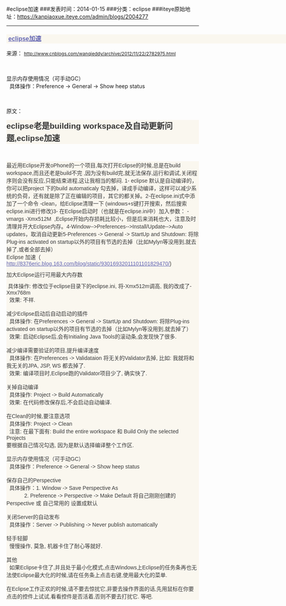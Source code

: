 #eclipse加速
###发表时间：2014-01-15
###分类：eclipse
###iteye原始地址：<a href="https://kanpiaoxue.iteye.com/admin/blogs/2004277" target="_blank">https://kanpiaoxue.iteye.com/admin/blogs/2004277</a>

---

<div class="iteye-blog-content-contain" style="font-size: 14px;"> 
 <h1 class="postTitle" style="margin-bottom: 15px; padding-left: 5px; font-size: 16px; line-height: 1.5; width: 1519.84375px; clear: both; color: #464646; font-family: Verdana, Arial, Helvetica, sans-serif; background-color: #faf7ef;"><a id="cb_post_title_url" class="postTitle2" style="margin: 0px; padding: 0px; color: #6466b3;" href="http://www.cnblogs.com/wanqieddy/archive/2012/11/22/2782975.html">eclipse加速</a></h1> 
 <p>来源：&nbsp;<a style="font-size: 12px; line-height: 1.5;" href="http://www.cnblogs.com/wanqieddy/archive/2012/11/22/2782975.html">http://www.cnblogs.com/wanqieddy/archive/2012/11/22/2782975.html</a></p> 
 <p>&nbsp;</p> 
 <p>显示内存使用情况（可手动GC）&nbsp;<br>&nbsp; 具体操作：Preference -&gt; General -&gt; Show heep status</p> 
 <p>&nbsp;</p> 
 <p>原文：</p> 
 <div class="content-head clearfix" style="margin: 0px; padding: 0px; color: #393939; font-family: Verdana, Arial, Helvetica, sans-serif; background-color: #faf7ef;"> 
  <h2 class="title content-title" style="margin-top: 10px; margin-bottom: 10px; font-size: 21px; line-height: 1.5;">eclipse老是building workspace及自动更新问题,eclipse加速</h2> 
 </div> 
 <p>&nbsp;</p> 
 <div id="content" class="content mod-cs-content text-content clearfix" style="margin-top: 0px; margin-right: 0px; margin-left: 0px; color: #393939; font-family: Verdana, Arial, Helvetica, sans-serif; background-color: #faf7ef;">
  最近用Eclipse开发oPhone的一个项目,每次打开Eclipse的时候,总是在build workspace,而且还老是build不完&nbsp;,因为没有build完,就无法保存,运行和调试,关闭程序则会没有反应,只能结束进程,这让我相当的郁闷.&nbsp;1- eclipse 默认是自动编译的，你可以把project 下的build automaticaly 勾去掉，译成手动编译，这样可以减少系统的负荷，还有就是除了正在编辑的项目，其它的都关掉。2-在eclipse.ini式中添加了一个命令 -clean，给Eclipse清理一下&nbsp;(windows+s键打开搜索，然后搜索eclipse.ini进行修改)3- 在Eclipse启动时（也就是在eclipse.ini中）加入参数：&nbsp;-vmargs -Xmx512M &nbsp;,Eclipse开始内存损耗比较小，但是后来消耗也大，注意及时清理并开大Eclipse内存。4-Window--&gt;Preferences--&gt;Install/Update--&gt;Auto updates，取消自动更新5-Preferences -&gt; General -&gt; StartUp and Shutdown: 将除Plug-ins activated on startup以外的项目有节选的去掉（比如Mylyn等没用到,就去掉了,或者全部去掉）
  <br style="margin: 0px; padding: 0px;">Eclipse 加速&nbsp; (
  <a style="margin: 0px; padding: 0px; color: #6466b3;" href="http://8376eric.blog.163.com/blog/static/93016932011101101829470/" target="_blank">http://8376eric.blog.163.com/blog/static/93016932011101101829470/</a>) 
  <p style="margin: 10px auto;">加大Eclipse运行可用最大内存数&nbsp;</p> &nbsp;具体操作: 修改位于eclipse目录下的eclipse.ini, 将-Xmx512m调高, 我的改成了-Xmx768m
  <br style="margin: 0px; padding: 0px;">&nbsp; 效果: 不祥.
  <br style="margin: 0px; padding: 0px;">
  <br style="margin: 0px; padding: 0px;">减少Eclipse启动后自动启动的插件&nbsp;
  <br style="margin: 0px; padding: 0px;">&nbsp; 具体操作: 在Preferences -&gt; General -&gt; StartUp and Shutdown: 将除Plug-ins activated on startup以外的项目有节选的去掉（比如Mylyn等没用到,就去掉了）
  <br style="margin: 0px; padding: 0px;">&nbsp; 效果: 启动Eclipse后,会有Initialing Java Tools的滚动条,会发现快了很多.
  <br style="margin: 0px; padding: 0px;">
  <br style="margin: 0px; padding: 0px;">减少编译需要验证的项目,提升编译速度&nbsp;
  <br style="margin: 0px; padding: 0px;">&nbsp; 具体操作: 在Preferences -&gt; Validataion 将无关的Validator去掉, 比如: 我就将和我无关的JPA, JSP, WS 都去掉了.
  <br style="margin: 0px; padding: 0px;">&nbsp; 效果: 编译项目时,Eclipse跑的Validator项目少了, 确实快了.
  <br style="margin: 0px; padding: 0px;">
  <br style="margin: 0px; padding: 0px;">关掉自动编译&nbsp;
  <br style="margin: 0px; padding: 0px;">&nbsp; 具体操作: Project -&gt; Build Automatically
  <br style="margin: 0px; padding: 0px;">&nbsp; 效果: 在代码修改保存后,不会启动自动编译.
  <br style="margin: 0px; padding: 0px;">
  <br style="margin: 0px; padding: 0px;">在Clean的时候,要注意选项&nbsp;
  <br style="margin: 0px; padding: 0px;">&nbsp; 具体操作: Project -&gt; Clean
  <br style="margin: 0px; padding: 0px;">&nbsp; 注意: 在最下面有: Build the entire workspace 和 Build Only the selected Projects
  <br style="margin: 0px; padding: 0px;">要根据自己情况勾选, 因为是默认选择编译整个工作区.
  <br style="margin: 0px; padding: 0px;">
  <br style="margin: 0px; padding: 0px;">显示内存使用情况（可手动GC）&nbsp;
  <br style="margin: 0px; padding: 0px;">&nbsp; 具体操作：Preference -&gt; General -&gt; Show heep status
  <br style="margin: 0px; padding: 0px;">
  <br style="margin: 0px; padding: 0px;">保存自己的Perspective&nbsp;
  <br style="margin: 0px; padding: 0px;">&nbsp; 具体操作：1. Window -&gt; Save Perspective As
  <br style="margin: 0px; padding: 0px;">&nbsp;&nbsp;&nbsp;&nbsp;&nbsp;&nbsp;&nbsp;&nbsp;&nbsp;&nbsp;&nbsp; 2. Preference -&gt; Perspective -&gt; Make Default 将自己刚刚创建的Perspective 或 自己常用的 设置成默认
  <br style="margin: 0px; padding: 0px;">
  <br style="margin: 0px; padding: 0px;">关闭Server的自动发布&nbsp;
  <br style="margin: 0px; padding: 0px;">&nbsp; 具体操作：Server -&gt; Publishing -&gt; Never publish automatically
  <br style="margin: 0px; padding: 0px;">
  <br style="margin: 0px; padding: 0px;">轻手轻脚&nbsp;
  <br style="margin: 0px; padding: 0px;">&nbsp; 慢慢操作, 莫急, 机器卡住了耐心等就好.
  <br style="margin: 0px; padding: 0px;">
  <br style="margin: 0px; padding: 0px;">其他&nbsp;
  <br style="margin: 0px; padding: 0px;">&nbsp; 如果Eclipse卡住了,并且处于最小化模式,点击Windows上Eclipse的任务条再也无法使Eclipse最大化的时候,请在任务条上点击右键,使用最大化的菜单.
  <br style="margin: 0px; padding: 0px;">
  <br style="margin: 0px; padding: 0px;">在Eclipse工作正欢的时候,请不要去惊扰它,非要去操作界面的话,先用鼠标在你要点击的控件上试试,看看控件是否活着,否则不要去打扰它. 等吧.
 </div> 
</div>